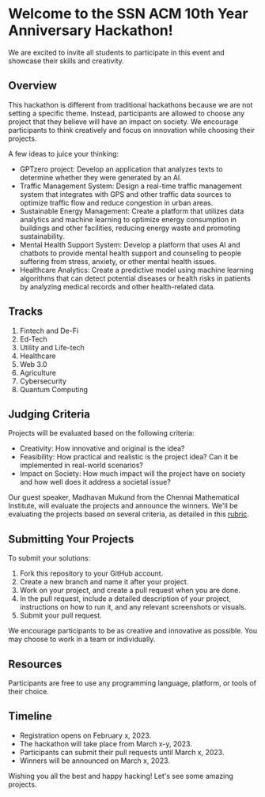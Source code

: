 <h1>Welcome to the SSN ACM 10th Year Anniversary Hackathon!</h1>
<p>We are excited to invite all students to participate in this event and showcase their skills and creativity.</p>

<h2>Overview</h2>
<p>This hackathon is different from traditional hackathons because we are not setting a specific theme. Instead, participants are allowed to choose any project that they believe will have an impact on society. We encourage participants to think creatively and focus on innovation while choosing their projects.</p>
<p>A few ideas to juice your thinking:</p>
<ul>
  <li>GPTzero project: Develop an application that analyzes texts to determine whether they were generated by an AI.</li>
  <li>Traffic Management System: Design a real-time traffic management system that integrates with GPS and other traffic data sources to optimize traffic flow and reduce congestion in urban areas.</li>
  <li>Sustainable Energy Management: Create a platform that utilizes data analytics and machine learning to optimize energy consumption in buildings and other facilities, reducing energy waste and promoting sustainability.</li>
  <li>Mental Health Support System: Develop a platform that uses AI and chatbots to provide mental health support and counseling to people suffering from stress, anxiety, or other mental health issues.</li>
  <li>Healthcare Analytics: Create a predictive model using machine learning algorithms that can detect potential diseases or health risks in patients by analyzing medical records and other health-related data.</li>
</ul>

<h2>Tracks</h2>
<ol>
  <li>Fintech and De-Fi</li>
  <li>Ed-Tech</li>
  <li>Utility and Life-tech</li>
  <li>Healthcare</li>
  <li>Web 3.0</li>
  <li>Agriculture</li>
  <li>Cybersecurity</li>
  <li>Quantum Computing</li>
</ol>

<h2>Judging Criteria</h2>
<p>Projects will be evaluated based on the following criteria:</p>
<ul>
  <li>Creativity: How innovative and original is the idea?</li>
  <li>Feasibility: How practical and realistic is the project idea? Can it be implemented in real-world scenarios?</li>
  <li>Impact on Society: How much impact will the project have on society and how well does it address a societal issue?</li>
</ul>

<p>Our guest speaker, Madhavan Mukund from the Chennai Mathematical Institute, will evaluate the projects and announce the winners. We'll be evaluating the projects based on several criteria, as detailed in this <a href="rubric.md">rubric</a>.</p>

<h2>Submitting Your Projects</h2>
<p>To submit your solutions:</p>
<ol>
  <li>Fork this repository to your GitHub account.</li>
  <li>Create a new branch and name it after your project.</li>
  <li>Work on your project, and create a pull request when you are done.</li>
  <li>In the pull request, include a detailed description of your project, instructions on how to run it, and any relevant screenshots or visuals.</li>
  <li>Submit your pull request.</li>
</ol>

<p>We encourage participants to be as creative and innovative as possible. You may choose to work in a team or individually.</p>

<h2>Resources</h2>
<p>Participants are free to use any programming language, platform, or tools of their choice.</p>

<h2>Timeline</h2>
<ul>
  <li>Registration opens on February x, 2023.</li>
  <li>The hackathon will take place from March x-y, 2023.</li>
  <li>Participants can submit their pull requests until March x, 2023.</li>
  <li>Winners will be announced on March x, 2023.</li>
</ul>
<p>Wishing you all the best and happy hacking! Let's see some amazing projects.</p>
